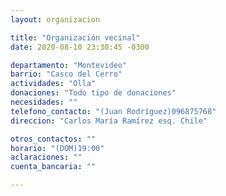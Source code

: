 ```yaml
---
layout: organizacion

title: "Organización vecinal"
date: 2020-08-10 23:30:45 -0300

departamento: "Montevideo"
barrio: "Casco del Cerro"
actividades: "Olla"
donaciones: "Todo tipo de donaciones"
necesidades: ""
telefono_contacto: "(Juan Rodríguez)096875768"
direccion: "Carlos María Ramírez esq. Chile"

otros_contactos: ""
horario: "(DOM)19:00"
aclaraciones: ""
cuenta_bancaria: ""

---
```

